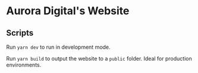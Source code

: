 # Aurora Digital's Website

## Scripts
Run `yarn dev` to run in development mode.

Run `yarn build` to output the website to a `public` folder. Ideal for production environments.

